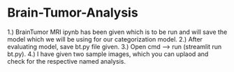 # Brain-Tumor-Analysis

1.) BrainTumor MRI ipynb has been given which is to be run and will save the model which we will be using for our categorization model.
2.) After evaluating model, save bt.py file given.
3.) Open cmd --> run (streamlit run bt.py).
4.) I have given two sample images, which you can uplaod and check for the respective named analysis.
